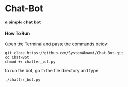 # Chat-Bot
__a simple chat bot__

#### How To Run
Open the Terminal and paste the commands below
```shell
git clone https://github.com/SystemWhoami/Chat-Bot.git
cd Chat-Bot
chmod +x chatter_bot.py
```
to run the bot, go to the file directory and type
```sh
./chatter_bot.py

```
